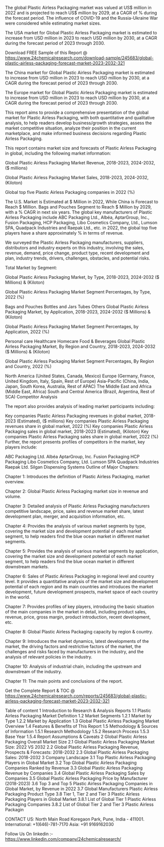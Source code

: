 The global Plastic Airless Packaging market was valued at US$ million in 2022 and is projected to reach US$ million by 2029, at a CAGR of % during the forecast period. The influence of COVID-19 and the Russia-Ukraine War were considered while estimating market sizes.

The USA market for Global Plastic Airless Packaging market is estimated to increase from USD million in 2023 to reach USD million by 2030, at a CAGR during the forecast period of 2023 through 2030.

Download FREE Sample of this Report @ https://www.24chemicalresearch.com/download-sample/245683/global-plastic-airless-packaging-forecast-market-2023-2032-321

The China market for Global Plastic Airless Packaging market is estimated to increase from USD million in 2023 to reach USD million by 2030, at a CAGR during the forecast period of 2023 through 2030.

The Europe market for Global Plastic Airless Packaging market is estimated to increase from USD million in 2023 to reach USD million by 2030, at a CAGR during the forecast period of 2023 through 2030.

This report aims to provide a comprehensive presentation of the global market for Plastic Airless Packaging, with both quantitative and qualitative analysis, to help readers develop business/growth strategies, assess the market competitive situation, analyze their position in the current marketplace, and make informed business decisions regarding Plastic Airless Packaging.

This report contains market size and forecasts of Plastic Airless Packaging in global, including the following market information:

Global Plastic Airless Packaging Market Revenue, 2018-2023, 2024-2032, ($ millions)

Global Plastic Airless Packaging Market Sales, 2018-2023, 2024-2032, (Kiloton)

Global top five Plastic Airless Packaging companies in 2022 (%)

The U.S. Market is Estimated at $ Million in 2022, While China is Forecast to Reach $ Million.
Bags and Pouches Segment to Reach $ Million by 2029, with a % CAGR in next six years.
The global key manufacturers of Plastic Airless Packaging include ABC Packaging Ltd., Albéa, AptarGroup, Inc., Fusion Packaging, HCP Packaging, Libo Cosmetics Company, Ltd., Lumson SPA, Quadpack Industries and Raepak Ltd., etc. in 2022, the global top five players have a share approximately % in terms of revenue.

We surveyed the Plastic Airless Packaging manufacturers, suppliers, distributors and industry experts on this industry, involving the sales, revenue, demand, price change, product type, recent development and plan, industry trends, drivers, challenges, obstacles, and potential risks.

Total Market by Segment:

Global Plastic Airless Packaging Market, by Type, 2018-2023, 2024-2032 ($ Millions) & (Kiloton)

Global Plastic Airless Packaging Market Segment Percentages, by Type, 2022 (%)

Bags and Pouches
Bottles and Jars
Tubes
Others
Global Plastic Airless Packaging Market, by Application, 2018-2023, 2024-2032 ($ Millions) & (Kiloton)

Global Plastic Airless Packaging Market Segment Percentages, by Application, 2022 (%)

Personal care
Healthcare
Homecare
Food & Beverages
Global Plastic Airless Packaging Market, By Region and Country, 2018-2023, 2024-2032 ($ Millions) & (Kiloton)

Global Plastic Airless Packaging Market Segment Percentages, By Region and Country, 2022 (%)

North America (United States, Canada, Mexico)
Europe (Germany, France, United Kingdom, Italy, Spain, Rest of Europe)
Asia-Pacific (China, India, Japan, South Korea, Australia, Rest of APAC)
The Middle East and Africa (Middle East, Africa)
South and Central America (Brazil, Argentina, Rest of SCA)
Competitor Analysis

The report also provides analysis of leading market participants including:

Key companies Plastic Airless Packaging revenues in global market, 2018-2023 (Estimated), ($ millions)
Key companies Plastic Airless Packaging revenues share in global market, 2022 (%)
Key companies Plastic Airless Packaging sales in global market, 2018-2023 (Estimated), (Kiloton)
Key companies Plastic Airless Packaging sales share in global market, 2022 (%)
Further, the report presents profiles of competitors in the market, key players include:

ABC Packaging Ltd.
Albéa
AptarGroup, Inc.
Fusion Packaging
HCP Packaging
Libo Cosmetics Company, Ltd.
Lumson SPA
Quadpack Industries
Raepak Ltd.
Silgan Dispensing Systems
Outline of Major Chapters:

Chapter 1: Introduces the definition of Plastic Airless Packaging, market overview.

Chapter 2: Global Plastic Airless Packaging market size in revenue and volume.

Chapter 3: Detailed analysis of Plastic Airless Packaging manufacturers competitive landscape, price, sales and revenue market share, latest development plan, merger, and acquisition information, etc.

Chapter 4: Provides the analysis of various market segments by type, covering the market size and development potential of each market segment, to help readers find the blue ocean market in different market segments.

Chapter 5: Provides the analysis of various market segments by application, covering the market size and development potential of each market segment, to help readers find the blue ocean market in different downstream markets.

Chapter 6: Sales of Plastic Airless Packaging in regional level and country level. It provides a quantitative analysis of the market size and development potential of each region and its main countries and introduces the market development, future development prospects, market space of each country in the world.

Chapter 7: Provides profiles of key players, introducing the basic situation of the main companies in the market in detail, including product sales, revenue, price, gross margin, product introduction, recent development, etc.

Chapter 8: Global Plastic Airless Packaging capacity by region & country.

Chapter 9: Introduces the market dynamics, latest developments of the market, the driving factors and restrictive factors of the market, the challenges and risks faced by manufacturers in the industry, and the analysis of relevant policies in the industry.

Chapter 10: Analysis of industrial chain, including the upstream and downstream of the industry.

Chapter 11: The main points and conclusions of the report.

Get the Complete Report & TOC @ https://www.24chemicalresearch.com/reports/245683/global-plastic-airless-packaging-forecast-market-2023-2032-321

Table of content
1 Introduction to Research & Analysis Reports
1.1 Plastic Airless Packaging Market Definition
1.2 Market Segments
1.2.1 Market by Type
1.2.2 Market by Application
1.3 Global Plastic Airless Packaging Market Overview
1.4 Features & Benefits of This Report
1.5 Methodology & Sources of Information
1.5.1 Research Methodology
1.5.2 Research Process
1.5.3 Base Year
1.5.4 Report Assumptions & Caveats
2 Global Plastic Airless Packaging Overall Market Size
2.1 Global Plastic Airless Packaging Market Size: 2022 VS 2032
2.2 Global Plastic Airless Packaging Revenue, Prospects & Forecasts: 2018-2032
2.3 Global Plastic Airless Packaging Sales: 2018-2032
3 Company Landscape
3.1 Top Plastic Airless Packaging Players in Global Market
3.2 Top Global Plastic Airless Packaging Companies Ranked by Revenue
3.3 Global Plastic Airless Packaging Revenue by Companies
3.4 Global Plastic Airless Packaging Sales by Companies
3.5 Global Plastic Airless Packaging Price by Manufacturer (2018-2023)
3.6 Top 3 and Top 5 Plastic Airless Packaging Companies in Global Market, by Revenue in 2022
3.7 Global Manufacturers Plastic Airless Packaging Product Type
3.8 Tier 1, Tier 2 and Tier 3 Plastic Airless Packaging Players in Global Market
3.8.1 List of Global Tier 1 Plastic Airless Packaging Companies
3.8.2 List of Global Tier 2 and Tier 3 Plastic Airless Packagin

CONTACT US:
North Main Road Koregaon Park, Pune, India - 411001.
International: +1(646)-781-7170
Asia: +91 9169162030

Follow Us On linkedin :- https://www.linkedin.com/company/24chemicalresearch/
